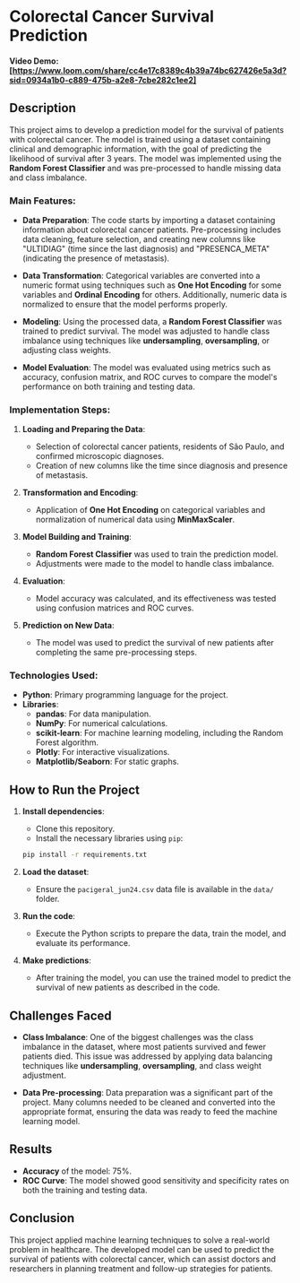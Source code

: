 # Colorectal Cancer Survival Prediction

#### Video Demo: [https://www.loom.com/share/cc4e17c8389c4b39a74bc627426e5a3d?sid=0934a1b0-c889-475b-a2e8-7cbe282c1ee2] 

## Description

This project aims to develop a prediction model for the survival of patients with colorectal cancer. The model is trained using a dataset containing clinical and demographic information, with the goal of predicting the likelihood of survival after 3 years. The model was implemented using the **Random Forest Classifier** and was pre-processed to handle missing data and class imbalance.

### Main Features:

- **Data Preparation**: The code starts by importing a dataset containing information about colorectal cancer patients. Pre-processing includes data cleaning, feature selection, and creating new columns like "ULTIDIAG" (time since the last diagnosis) and "PRESENCA_META" (indicating the presence of metastasis).
  
- **Data Transformation**: Categorical variables are converted into a numeric format using techniques such as **One Hot Encoding** for some variables and **Ordinal Encoding** for others. Additionally, numeric data is normalized to ensure that the model performs properly.

- **Modeling**: Using the processed data, a **Random Forest Classifier** was trained to predict survival. The model was adjusted to handle class imbalance using techniques like **undersampling**, **oversampling**, or adjusting class weights.

- **Model Evaluation**: The model was evaluated using metrics such as accuracy, confusion matrix, and ROC curves to compare the model's performance on both training and testing data.

### Implementation Steps:

1. **Loading and Preparing the Data**:
    - Selection of colorectal cancer patients, residents of São Paulo, and confirmed microscopic diagnoses.
    - Creation of new columns like the time since diagnosis and presence of metastasis.

2. **Transformation and Encoding**:
    - Application of **One Hot Encoding** on categorical variables and normalization of numerical data using **MinMaxScaler**.

3. **Model Building and Training**:
    - **Random Forest Classifier** was used to train the prediction model.
    - Adjustments were made to the model to handle class imbalance.

4. **Evaluation**:
    - Model accuracy was calculated, and its effectiveness was tested using confusion matrices and ROC curves.

5. **Prediction on New Data**:
    - The model was used to predict the survival of new patients after completing the same pre-processing steps.

### Technologies Used:

- **Python**: Primary programming language for the project.
- **Libraries**: 
  - **pandas**: For data manipulation.
  - **NumPy**: For numerical calculations.
  - **scikit-learn**: For machine learning modeling, including the Random Forest algorithm.
  - **Plotly**: For interactive visualizations.
  - **Matplotlib/Seaborn**: For static graphs.

## How to Run the Project

1. **Install dependencies**:
    - Clone this repository.
    - Install the necessary libraries using `pip`:
    ```bash
    pip install -r requirements.txt
    ```

2. **Load the dataset**:
    - Ensure the `pacigeral_jun24.csv` data file is available in the `data/` folder.

3. **Run the code**:
    - Execute the Python scripts to prepare the data, train the model, and evaluate its performance.

4. **Make predictions**:
    - After training the model, you can use the trained model to predict the survival of new patients as described in the code.

## Challenges Faced

- **Class Imbalance**: One of the biggest challenges was the class imbalance in the dataset, where most patients survived and fewer patients died. This issue was addressed by applying data balancing techniques like **undersampling**, **oversampling**, and class weight adjustment.

- **Data Pre-processing**: Data preparation was a significant part of the project. Many columns needed to be cleaned and converted into the appropriate format, ensuring the data was ready to feed the machine learning model.

## Results

- **Accuracy** of the model:  75%.
- **ROC Curve**: The model showed good sensitivity and specificity rates on both the training and testing data.

## Conclusion

This project applied machine learning techniques to solve a real-world problem in healthcare. The developed model can be used to predict the survival of patients with colorectal cancer, which can assist doctors and researchers in planning treatment and follow-up strategies for patients.
